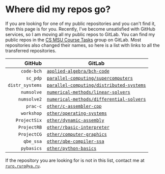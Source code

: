 Where did my repos go?
======================

If you are looking for one of my public repositories and you can't find it, then this page is for you.
Recently, I've become unsatisfied with GitHub services, so I am moving all my public repos to GitLab.
You can find my public repos in the [CS MSU Course Tasks](https://gitlab.com/ruro-courses) group on GitLab.
Most repositories also changed their names, so here is a list with links to all the transferred repositories.

|          GitHub | GitLab                                                                                                             |
|----------------:|--------------------------------------------------------------------------------------------------------------------|
|      `code-bch` | [`applied-algebra/bch-code`](https://gitlab.com/ruro-courses/applied-algebra/bch-code)                             |
|        `sc_pdp` | [`parallel-computing/supercomputers`](https://gitlab.com/ruro-courses/parallel-computing/supercomputers)           |
| `distr_systems` | [`parallel-computing/distributed-systems`](https://gitlab.com/ruro-courses/parallel-computing/distributed-systems) |
|      `numsolve` | [`numerical-methods/linear-solvers`](https://gitlab.com/ruro-courses/numerical-methods/linear-solvers)             |
|     `numsolve2` | [`numerical-methods/differential-solvers`](https://gitlab.com/ruro-courses/numerical-methods/differential-solvers) |
|        `prac-c` | [`other/c-assembler-cpp`](https://gitlab.com/ruro-courses/other/c-assembler-cpp)                                   |
|      `workshop` | [`other/operating-systems`](https://gitlab.com/ruro-courses/other/operating-systems)                               |
|    `ProjectSix` | [`other/dynamic-assembly`](https://gitlab.com/ruro-courses/other/dynamic-assembly)                                 |
|     `ProjectRB` | [`other/rbasic-interpreter`](https://gitlab.com/ruro-courses/other/rbasic-interpreter)                             |
|     `ProjectCG` | [`other/computer-graphics`](https://gitlab.com/ruro-courses/other/computer-graphics)                               |
|       `qbe_ssa` | [`other/qbe-compiler-ssa`](https://gitlab.com/ruro-courses/other/qbe-compiler-ssa)                                 |
|      `pybasics` | [`other/python-basics`](https://gitlab.com/ruro-courses/other/python-basics)                                       |

If the repository you are looking for is not in this list, contact me at [`ruro.ruro@ya.ru`](mailto:ruro.ruro@ya.ru).
